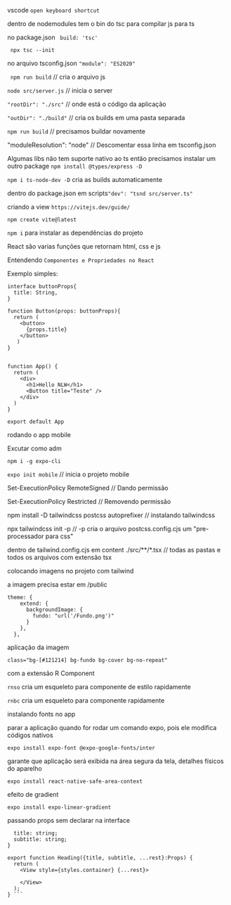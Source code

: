 vscode ``` open keyboard shortcut ``` 

dentro de nodemodules tem o bin do tsc para compilar js para ts

no package.json ```  build: 'tsc' ``` 

```  npx tsc --init ``` 

no arquivo tsconfig.json ``` "module": "ES2020" ``` 

```  npm run build ``` // cria o arquivo js

``` node src/server.js ``` // inicia o server

``` "rootDir": "./src" ```  // onde está o código da aplicação

``` "outDir": "./build" ``` // cria os builds em uma pasta separada

``` npm run build ``` // precisamos buildar novamente

"moduleResolution": "node" // Descomentar essa linha em tsconfig.json

Algumas libs não tem suporte nativo ao ts então precisamos instalar um outro package ``` npm install @types/express -D  ```

``` npm i ts-node-dev -D ``` cria as builds automaticamente

dentro do package.json em scripts``` "dev": "tsnd src/server.ts" ```

criando a view ``` https://vitejs.dev/guide/ ```

``` npm create vite@latest ``` 

``` npm i ``` para instalar as dependências do projeto

React são varias funções que retornam html, css e js

Entendendo ``` Componentes e Propriedades no React ```

Exemplo simples:

```
interface buttonProps{
  title: String,
}

function Button(props: buttonProps){
  return (
    <button>
      {props.title}
    </button>
   )
}
 

function App() {
  return (
    <div>
      <h1>Hello NLW</h1>
      <Button title="Teste" />
    </div>
  )
}

export default App

```

rodando o app mobile 

Excutar como adm

``` npm i -g expo-cli ```

``` expo init mobile ``` // inicia o projeto mobile

Set-ExecutionPolicy RemoteSigned // Dando permissão

Set-ExecutionPolicy Restricted // Removendo permissão

npm install -D tailwindcss postcss autoprefixer // instalando tailwindcss

npx tailwindcss init -p // -p cria o arquivo postcss.config.cjs um "pre-processador para css"

dentro de tailwind.config.cjs em content ./src/**/*.tsx // todas as pastas e todos os arquivos com extensão tsx

colocando imagens no projeto com tailwind

a imagem precisa estar em /public

```
theme: {
    extend: {
      backgroundImage: {
        fundo: "url('/Fundo.png')"
      }
    },
  },
```

aplicação da imagem

```
class="bg-[#121214] bg-fundo bg-cover bg-no-repeat"
```

com a extensão R Component

``` rnso ```   cria um esqueleto para componente de estilo rapidamente

``` rnbc ``` cria um esqueleto para componente rapidamente

instalando fonts no app

parar a aplicação quando for rodar um comando expo, pois ele modifica códigos nativos

``` expo install expo-font @expo-google-fonts/inter ```

garante que aplicação será exibida na área segura da tela, detalhes físicos do aparelho

``` expo install react-native-safe-area-context ```

efeito de gradient

``` expo install expo-linear-gradient ```

passando props sem declarar na interface

``` interface Props extends ViewProps{
  title: string;
  subtitle: string;
}

export function Heading({title, subtitle, ...rest}:Props) {
  return (
    <View style={styles.container} {...rest}>

    </View>
  );
} ```